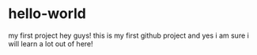 # hello-world
my first project
hey guys! this is my first github project and yes i am sure i will learn a lot out of here!
